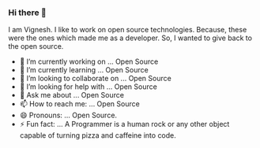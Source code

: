 ### Hi there 👋
I am Vignesh.  I like to work on open source technologies.  Because, these were the ones which made me as a developer.  So, I wanted to give back to the open source.

- 🔭 I’m currently working on ... Open Source
- 🌱 I’m currently learning ... Open Source
- 👯 I’m looking to collaborate on ... Open Source
- 🤔 I’m looking for help with ... Open Source
- 💬 Ask me about ... Open Source
- 📫 How to reach me: ... Open Source
- 😄 Pronouns: ... Open Source.
- ⚡ Fun fact: ... A Programmer is a human rock or any other object capable of turning pizza and caffeine into code.
